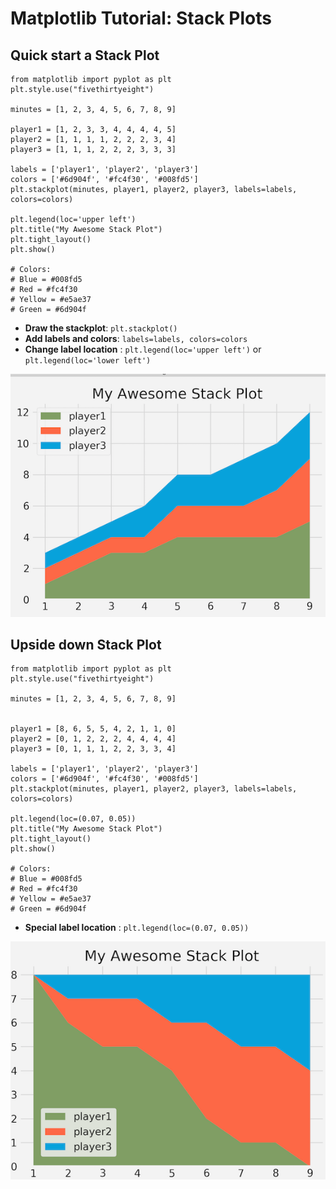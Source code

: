 # Matplotlib Tutorial: Stack Plots

## Quick start a Stack Plot

```
from matplotlib import pyplot as plt
plt.style.use("fivethirtyeight")

minutes = [1, 2, 3, 4, 5, 6, 7, 8, 9]

player1 = [1, 2, 3, 3, 4, 4, 4, 4, 5]
player2 = [1, 1, 1, 1, 2, 2, 2, 3, 4]
player3 = [1, 1, 1, 2, 2, 2, 3, 3, 3]

labels = ['player1', 'player2', 'player3']
colors = ['#6d904f', '#fc4f30', '#008fd5']
plt.stackplot(minutes, player1, player2, player3, labels=labels, colors=colors)

plt.legend(loc='upper left')
plt.title("My Awesome Stack Plot")
plt.tight_layout()
plt.show()

# Colors:
# Blue = #008fd5
# Red = #fc4f30
# Yellow = #e5ae37
# Green = #6d904f
```

* **Draw the stackplot**: `plt.stackplot()` 
* **Add labels and colors**: `labels=labels, colors=colors`
* **Change label location** : `plt.legend(loc='upper left')` or `plt.legend(loc='lower left')`

![Alt Image Text](images/43_1.png "Body image")

## Upside down Stack Plot

```
from matplotlib import pyplot as plt
plt.style.use("fivethirtyeight")

minutes = [1, 2, 3, 4, 5, 6, 7, 8, 9]


player1 = [8, 6, 5, 5, 4, 2, 1, 1, 0]
player2 = [0, 1, 2, 2, 2, 4, 4, 4, 4]
player3 = [0, 1, 1, 1, 2, 2, 3, 3, 4]

labels = ['player1', 'player2', 'player3']
colors = ['#6d904f', '#fc4f30', '#008fd5']
plt.stackplot(minutes, player1, player2, player3, labels=labels, colors=colors)

plt.legend(loc=(0.07, 0.05))
plt.title("My Awesome Stack Plot")
plt.tight_layout()
plt.show()

# Colors:
# Blue = #008fd5
# Red = #fc4f30
# Yellow = #e5ae37
# Green = #6d904f
```

* **Special label location** : `plt.legend(loc=(0.07, 0.05))`

![Alt Image Text](images/43_2.png "Body image")